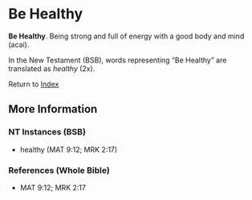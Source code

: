 # Be Healthy
**Be Healthy**. 
Being strong and full of energy with a good body and mind (acai). 




In the New Testament (BSB), words representing “Be Healthy” are translated as 
*healthy* (2x). 


Return to [Index](00-Index.md)

## More Information

### NT Instances (BSB)

* healthy (MAT 9:12; MRK 2:17)



### References (Whole Bible)

* MAT 9:12; MRK 2:17



